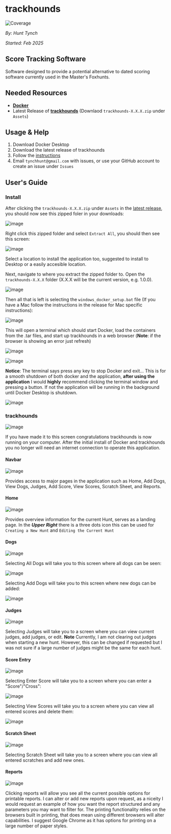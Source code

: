# trackhounds

![Coverage](https://codecov.io/gh/hctynch/trackhounds/branch/main/graph/badge.svg)

_By: Hunt Tynch_

_Started: Feb 2025_

## Score Tracking Software

Software designed to provide a potential alternative to dated scoring software currently used in the Master's Foxhunts.

## Needed Resources

- [**Docker**](https://www.docker.com/get-started/)
- Latest Release of [**trackhounds**](https://github.com/hctynch/trackhounds/releases) (Downlaod `trackhounds-X.X.X.zip` under `Assets`)

## Usage & Help

1. Download Docker Desktop
2. Download the latest release of trackhounds
3. Follow the [instructions](https://github.com/hctynch/trackhounds/releases)
4. Email `tynchhunt@gmail.com` with issues, or use your GitHub account to create an issue under `Issues`

## User's Guide

### Install

After clicking the `trackhounds-X.X.X.zip` under `Assets` in the [latest release](https://github.com/hctynch/trackhounds/releases),
you should now see this zipped foler in your downloads:

![image](https://github.com/user-attachments/assets/96dfd539-ae3f-4053-a742-59fe63e9babe)

Right click this zipped folder and select `Extract All`,
you should then see this screen:

![image](https://github.com/user-attachments/assets/3b6da88b-2cad-4a56-95ce-17596bbcc669)

Select a location to install the application too, suggested to install to Desktop or a easily accesible location.

Next, navigate to where you extract the zipped folder to. Open the `trackhounds-X.X.X` folder (X.X.X will be the current version, e.g. 1.0.0).

![image](https://github.com/user-attachments/assets/afdffd77-2c06-41ee-a49d-2d1c3353a1dd)

Then all that is left is selecting the `windows_docker_setup.bat` file (If you have a Mac follow the instructions in the release for Mac specific instructions):

![image](https://github.com/user-attachments/assets/e4e3c8a2-048b-4cd3-bd7a-94fdde846099)

This will open a terminal which should start Docker, load the containers from the .tar files, and start up trackhounds in a web browser (**Note**: if the browser is showing an error just refresh)

![image](https://github.com/user-attachments/assets/990d691c-5914-4ba2-a196-8c34d5254def)

![image](https://github.com/user-attachments/assets/c38d1540-4bf6-469f-b25b-09f83922d6d2)

**Notice**: The terminal says press any key to stop Docker and exit...
This is for a smooth shutdown of both docker and the application, **after using the application** I would **highly** recommend clicking the terminal window and pressing a button. If not the application will be running in the background until Docker Desktop is shutdown.

![image](https://github.com/user-attachments/assets/79b1184a-8e1e-48a8-aa71-ef6747da0b47)

### trackhounds

![image](https://github.com/user-attachments/assets/20a8e7ff-5483-423b-bec4-19e191960529)

If you have made it to this screen congratulations trackhounds is now running on your computer. After the initial install of Docker and trackhounds you no longer will need an internet connection to operate this application.

#### Navbar

![image](https://github.com/user-attachments/assets/359acdbe-dc67-4f59-bdca-8d629f007116)

Provides access to major pages in the application such as Home, Add Dogs, View Dogs, Judges, Add Score, View Scores, Scratch Sheet, and Reports.

#### Home

![image](https://github.com/user-attachments/assets/7f46494e-1901-4505-882e-3ee7c32c446f)

Provides overview information for the current Hunt, serves as a landing page. In the **_Upper Right_** there is a three dots icon this can be used for `Creating a New Hunt` and `Editing the Current Hunt`

#### Dogs

![image](https://github.com/user-attachments/assets/8ce4f3d5-abcb-45fd-baa1-f2cdb7ca7787)

Selecting All Dogs will take you to this screen where all dogs can be seen:

![image](https://github.com/user-attachments/assets/0ffebf9d-d3dd-48bf-a8e3-7853ab4ce283)

Selecting Add Dogs will take you to this screen where new dogs can be added:

![image](https://github.com/user-attachments/assets/1d26a19b-308c-4287-8f1c-c28c7aa0d6a0)

#### Judges

![image](https://github.com/user-attachments/assets/1e119844-1ce8-45c0-814f-3b3953f89fe7)

Selecting Judges will take you to a screen where you can view current judges, add judges, or edit. **Note** Currently, I am not clearing out judges when starting a new hunt. However, this can be changed if requested but I was not sure if a large number of judges might be the same for each hunt.

#### Score Entry

![image](https://github.com/user-attachments/assets/abdb0589-7a70-4a5b-8ce1-b3d84b4543a5)

Selecting Enter Score will take you to a screen where you can enter a "Score"/"Cross":

![image](https://github.com/user-attachments/assets/02b83871-a9bf-4748-bef7-eb32583dd1bd)

Selecting View Scores will take you to a screen where you can view all entered scores and delete them:

![image](https://github.com/user-attachments/assets/8dc36e99-dbf3-43db-9845-c9c90942d48c)

#### Scratch Sheet

![image](https://github.com/user-attachments/assets/6c0cb09d-a0e0-4f65-bc56-b51c82e25ddd)

Selecting Scratch Sheet will take you to a screen where you can view all entered scratches and add new ones.

#### Reports

![image](https://github.com/user-attachments/assets/8129092b-05b8-4e36-8fea-cfba20262376)

Clicking reports will allow you see all the current possible options for printable reports. I can alter or add new reports upon request, as a niceity I would request an example of how you want the report structured and any parameters you may want to filter for. The printing functionality relies on the browsers built in printing, that does mean using different browsers will alter capabilities. I suggest Google Chrome as it has options for printing on a large number of paper styles.
